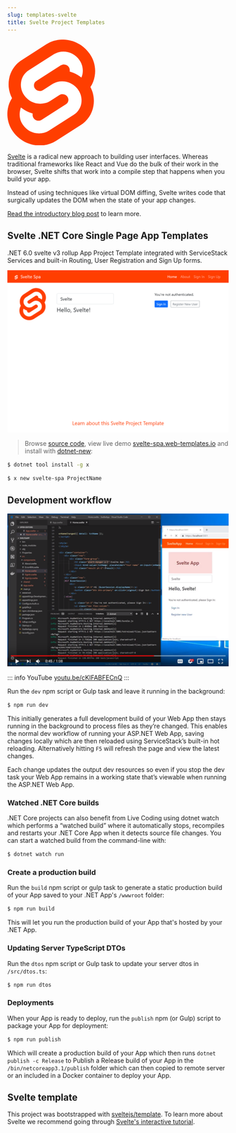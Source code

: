 ```yaml
---
slug: templates-svelte
title: Svelte Project Templates
---
```


<div class="my-8 ml-20"><svg style="max-width:200px" xmlns="http://www.w3.org/2000/svg" xmlns:xlink="http://www.w3.org/1999/xlink" x="0px" y="0px"
	 viewBox="0 0 98.1 118" xml:space="preserve">
<path fill="#FF3E00" d="M91.8,15.6C80.9-0.1,59.2-4.7,43.6,5.2L16.1,22.8C8.6,27.5,3.4,35.2,1.9,43.9c-1.3,7.3-0.2,14.8,3.3,21.3
	c-2.4,3.6-4,7.6-4.7,11.8c-1.6,8.9,0.5,18.1,5.7,25.4c11,15.7,32.6,20.3,48.2,10.4l27.5-17.5c7.5-4.7,12.7-12.4,14.2-21.1
	c1.3-7.3,0.2-14.8-3.3-21.3c2.4-3.6,4-7.6,4.7-11.8C99.2,32.1,97.1,22.9,91.8,15.6"/>
<path fill="#FFFFFF" d="M40.9,103.9c-8.9,2.3-18.2-1.2-23.4-8.7c-3.2-4.4-4.4-9.9-3.5-15.3c0.2-0.9,0.4-1.7,0.6-2.6l0.5-1.6l1.4,1
	c3.3,2.4,6.9,4.2,10.8,5.4l1,0.3l-0.1,1c-0.1,1.4,0.3,2.9,1.1,4.1c1.6,2.3,4.4,3.4,7.1,2.7c0.6-0.2,1.2-0.4,1.7-0.7L65.5,72
	c1.4-0.9,2.3-2.2,2.6-3.8c0.3-1.6-0.1-3.3-1-4.6c-1.6-2.3-4.4-3.3-7.1-2.6c-0.6,0.2-1.2,0.4-1.7,0.7l-10.5,6.7
	c-1.7,1.1-3.6,1.9-5.6,2.4c-8.9,2.3-18.2-1.2-23.4-8.7c-3.1-4.4-4.4-9.9-3.4-15.3c0.9-5.2,4.1-9.9,8.6-12.7l27.5-17.5
	c1.7-1.1,3.6-1.9,5.6-2.5c8.9-2.3,18.2,1.2,23.4,8.7c3.2,4.4,4.4,9.9,3.5,15.3c-0.2,0.9-0.4,1.7-0.7,2.6l-0.5,1.6l-1.4-1
	c-3.3-2.4-6.9-4.2-10.8-5.4l-1-0.3l0.1-1c0.1-1.4-0.3-2.9-1.1-4.1c-1.6-2.3-4.4-3.3-7.1-2.6c-0.6,0.2-1.2,0.4-1.7,0.7L32.4,46.1
	c-1.4,0.9-2.3,2.2-2.6,3.8s0.1,3.3,1,4.6c1.6,2.3,4.4,3.3,7.1,2.6c0.6-0.2,1.2-0.4,1.7-0.7l10.5-6.7c1.7-1.1,3.6-1.9,5.6-2.5
	c8.9-2.3,18.2,1.2,23.4,8.7c3.2,4.4,4.4,9.9,3.5,15.3c-0.9,5.2-4.1,9.9-8.6,12.7l-27.5,17.5C44.8,102.5,42.9,103.3,40.9,103.9"/>
</svg></div>

[Svelte](https://svelte.dev/) is a radical new approach to building user interfaces. Whereas traditional frameworks like React and Vue do the bulk of their work in the browser, Svelte shifts that work into a compile step that happens when you build your app.

Instead of using techniques like virtual DOM diffing, Svelte writes code that surgically updates the DOM when the state of your app changes.

[Read the introductory blog post](https://svelte.dev/blog/svelte-3-rethinking-reactivity) to learn more.

## Svelte .NET Core Single Page App Templates

.NET 6.0 svelte v3 rollup App Project Template integrated with ServiceStack Services and built-in Routing, User Registration and Sign Up forms.

[![](https://raw.githubusercontent.com/ServiceStack/Assets/master/csharp-templates/svelte-spa.png)](http://svelte-spa.web-templates.io/)

> Browse [source code](https://github.com/NetCoreTemplates/svelte-spa), view live demo [svelte-spa.web-templates.io](http://svelte-spa.web-templates.io) and install with [dotnet-new](https://docs.servicestack.net/dotnet-new):

```bash
$ dotnet tool install -g x
```

```bash
$ x new svelte-spa ProjectName
```

## Development workflow

[![](https://raw.githubusercontent.com/ServiceStack/Assets/master/img/screencasts/svelte-spa-youtube.png)](https://youtu.be/cKlFABFECnQ)

::: info YouTube
[youtu.be/cKlFABFECnQ](https://youtu.be/cKlFABFECnQ)
:::

Run the `dev` npm script or Gulp task and leave it running in the background:

```bash
$ npm run dev
```

This initially generates a full development build of your Web App then stays running in the background to process files as they’re changed. This enables the normal dev workflow of running your ASP.NET Web App, saving changes locally which are then reloaded using ServiceStack’s built-in hot reloading. Alternatively hitting `F5` will refresh the page and view the latest changes.

Each change updates the output dev resources so even if you stop the dev task your Web App remains in a working state that’s viewable when running the ASP.NET Web App.

### Watched .NET Core builds

.NET Core projects can also benefit from Live Coding using dotnet watch which performs a “watched build” where it automatically stops, recompiles and restarts your .NET Core App when it detects source file changes. You can start a watched build from the command-line with:

```bash
$ dotnet watch run
```

### Create a production build

Run the `build` npm script or gulp task to generate a static production build of your App saved to your .NET App's `/wwwroot` folder:

```bash
$ npm run build
```

This will let you run the production build of your App that's hosted by your .NET App.

### Updating Server TypeScript DTOs

Run the `dtos` npm script or Gulp task to update your server dtos in `/src/dtos.ts`:

```bash
$ npm run dtos
```

### Deployments

When your App is ready to deploy, run the `publish` npm (or Gulp) script to package your App for deployment:

```bash
$ npm run publish
```

Which will create a production build of your App which then runs `dotnet publish -c Release` to Publish a Release build of your App in the `/bin/netcoreapp3.1/publish` folder which can then copied to remote server or an included in a Docker container to deploy your App.

## Svelte template

This project was bootstrapped with [sveltejs/template](https://github.com/sveltejs/template). To learn more about Svelte we recommend going through 
[Svelte's interactive tutorial](https://svelte.dev/tutorial/basics).

